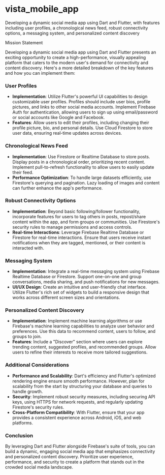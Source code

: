 # vista_mobile_app

Developing a dynamic social media app using Dart and Flutter, with features including user profiles, a chronological news feed, robust connectivity options, a messaging system, and personalized content discovery 

Mission Statement

Developing a dynamic social media app using Dart and Flutter presents an exciting opportunity to create a high-performance, visually appealing platform that caters to the modern user's demand for connectivity and content discovery. Here's a more detailed breakdown of the key features and how you can implement them:

### User Profiles
- **Implementation**: Utilize Flutter's powerful UI capabilities to design customizable user profiles. Profiles should include user bios, profile pictures, and links to other social media accounts. Implement Firebase Auth for authentication, allowing users to sign up using email/password or social accounts like Google and Facebook.
- **Features**: Allow users to edit their profiles, including changing their profile picture, bio, and personal details. Use Cloud Firestore to store user data, ensuring real-time updates across devices.

### Chronological News Feed
- **Implementation**: Use Firestore or Realtime Database to store posts. Display posts in a chronological order, prioritizing recent content. Implement pull-to-refresh functionality to allow users to easily update their feed.
- **Performance Optimization**: To handle large datasets efficiently, use Firestore's querying and pagination. Lazy loading of images and content can further enhance the app's performance.

### Robust Connectivity Options
- **Implementation**: Beyond basic following/follower functionality, incorporate features for users to tag others in posts, repost/share content within the app, and form groups or communities. Use Firestore's security rules to manage permissions and access controls.
- **Real-time Interactions**: Leverage Firebase Realtime Database or Firestore for real-time interactions. Ensure that users receive instant notifications when they are tagged, mentioned, or their content is interacted with.

### Messaging System
- **Implementation**: Integrate a real-time messaging system using Firebase Realtime Database or Firestore. Support one-on-one and group conversations, media sharing, and push notifications for new messages.
- **UI/UX Design**: Create an intuitive and user-friendly chat interface. Utilize Flutter's rich set of widgets to build a responsive design that works across different screen sizes and orientations.

### Personalized Content Discovery
- **Implementation**: Implement machine learning algorithms or use Firebase's machine learning capabilities to analyze user behavior and preferences. Use this data to recommend content, users to follow, and groups to join.
- **Features**: Include a "Discover" section where users can explore trending content, suggested profiles, and recommended groups. Allow users to refine their interests to receive more tailored suggestions.

### Additional Considerations
- **Performance and Scalability**: Dart's efficiency and Flutter's optimized rendering engine ensure smooth performance. However, plan for scalability from the start by structuring your database and queries to handle growth.
- **Security**: Implement robust security measures, including securing API keys, using HTTPS for network requests, and regularly updating Firestore's security rules.
- **Cross-Platform Compatibility**: With Flutter, ensure that your app provides a consistent experience across Android, iOS, and web platforms.

### Conclusion
By leveraging Dart and Flutter alongside Firebase's suite of tools, you can build a dynamic, engaging social media app that emphasizes connectivity and personalized content discovery. Prioritize user experience, performance, and security to create a platform that stands out in the crowded social media landscape.
